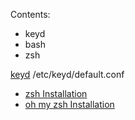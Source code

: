 Contents:

- keyd
- bash
- zsh

[keyd](https://github.com/rvaiya/keyd) /etc/keyd/default.conf

- [zsh Installation](https://github.com/ohmyzsh/ohmyzsh/wiki/Installing-ZSH)
- [oh my zsh Installation](https://github.com/ohmyzsh/ohmyzsh/wiki)
